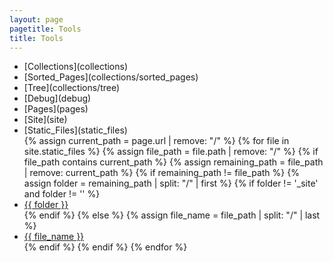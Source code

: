 ```yaml
---
layout: page
pagetitle: Tools
title: Tools
---
```

<ul>
  <li>[Collections](collections)
    <li>[Sorted_Pages](collections/sorted_pages)</li>
    <li>[Tree](collections/tree)</li>
  </li>
  <li>[Debug](debug)</li>
  <li>[Pages](pages)</li>
  <li>[Site](site)</li>
  <li>[Static_Files](static_files)</li>
  {% assign current_path = page.url | remove: "/" %}
  {% for file in site.static_files %}
    {% assign file_path = file.path | remove: "/" %}
    {% if file_path contains current_path %}
      {% assign remaining_path = file_path | remove: current_path %}
      {% if remaining_path != file_path %}
        {% assign folder = remaining_path | split: "/" | first %}
        {% if folder != '_site' and folder != '' %}
          <li><a href="{{ remaining_path }}">{{ folder }}</a></li>
        {% endif %}
      {% else %}
        {% assign file_name = file_path | split: "/" | last %}
        <li><a href="{{ remaining_path }}">{{ file_name }}</a></li>
      {% endif %}
    {% endif %}
  {% endfor %}
</ul>